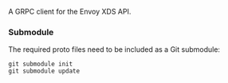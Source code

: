 A GRPC client for the Envoy XDS API.

### Submodule
The required proto files need to be included as a Git submodule:

    git submodule init
    git submodule update